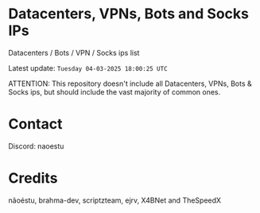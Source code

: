 # Datacenters, VPNs, Bots and Socks IPs
 
Datacenters / Bots / VPN / Socks ips list

Latest update: `Tuesday 04-03-2025 18:00:25 UTC` 

ATTENTION: This repository doesn't include all Datacenters, VPNs, Bots & Socks ips, 
but should include the vast majority of common ones.

# Contact
Discord: naoestu

# Credits
nãoéstu, brahma-dev, scriptzteam, ejrv, X4BNet and TheSpeedX
